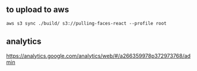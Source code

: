 


## to upload to aws

    aws s3 sync ./build/ s3://pulling-faces-react --profile root

## analytics

https://analytics.google.com/analytics/web/#/a266359978p372973768/admin

